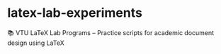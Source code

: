 # latex-lab-experiments
📚 VTU LaTeX Lab Programs – Practice scripts for academic document design using LaTeX
